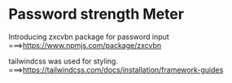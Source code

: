 # Password strength Meter

Introducing zxcvbn package for password input
===>https://www.npmjs.com/package/zxcvbn

tailwindcss was used for styling.
===>https://tailwindcss.com/docs/installation/framework-guides

